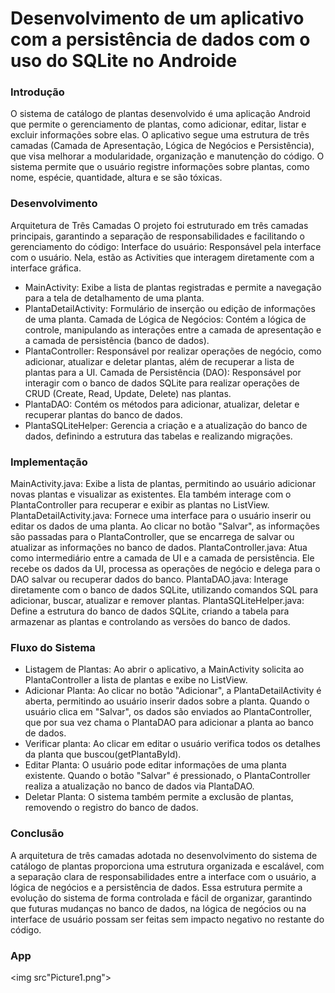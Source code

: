 # Desenvolvimento de um aplicativo com a persistência de dados com o uso do SQLite no Androide

### Introdução

O sistema de catálogo de plantas desenvolvido é uma aplicação Android que permite o gerenciamento de plantas, como adicionar, editar, listar e excluir informações sobre elas. O aplicativo segue uma estrutura de três camadas (Camada de Apresentação, Lógica de Negócios e Persistência), que visa melhorar a modularidade, organização e manutenção do código. O sistema permite que o usuário registre informações sobre plantas, como nome, espécie, quantidade, altura e se são tóxicas.

### Desenvolvimento

Arquitetura de Três Camadas
O projeto foi estruturado em três camadas principais, garantindo a separação de responsabilidades e facilitando o gerenciamento do código:
Interface do usuário:
Responsável pela interface com o usuário. Nela, estão as Activities que interagem diretamente com a interface gráfica.
* MainActivity: Exibe a lista de plantas registradas e permite a navegação para a tela de detalhamento de uma planta.
*	PlantaDetailActivity: Formulário de inserção ou edição de informações de uma planta.
Camada de Lógica de Negócios:
Contém a lógica de controle, manipulando as interações entre a camada de apresentação e a camada de persistência (banco de dados).
*	PlantaController: Responsável por realizar operações de negócio, como adicionar, atualizar e deletar plantas, além de recuperar a lista de plantas para a UI.
Camada de Persistência (DAO):
Responsável por interagir com o banco de dados SQLite para realizar operações de CRUD (Create, Read, Update, Delete) nas plantas.
*	PlantaDAO: Contém os métodos para adicionar, atualizar, deletar e recuperar plantas do banco de dados.
*	PlantaSQLiteHelper: Gerencia a criação e a atualização do banco de dados, definindo a estrutura das tabelas e realizando migrações.


### Implementação

MainActivity.java: Exibe a lista de plantas, permitindo ao usuário adicionar novas plantas e visualizar as existentes. Ela também interage com o PlantaController para recuperar e exibir as plantas no ListView.
PlantaDetailActivity.java: Fornece uma interface para o usuário inserir ou editar os dados de uma planta. Ao clicar no botão "Salvar", as informações são passadas para o PlantaController, que se encarrega de salvar ou atualizar as informações no banco de dados.
PlantaController.java: Atua como intermediário entre a camada de UI e a camada de persistência. Ele recebe os dados da UI, processa as operações de negócio e delega para o DAO salvar ou recuperar dados do banco.
PlantaDAO.java: Interage diretamente com o banco de dados SQLite, utilizando comandos SQL para adicionar, buscar, atualizar e remover plantas.
PlantaSQLiteHelper.java: Define a estrutura do banco de dados SQLite, criando a tabela para armazenar as plantas e controlando as versões do banco de dados.


### Fluxo do Sistema

*	Listagem de Plantas: Ao abrir o aplicativo, a MainActivity solicita ao PlantaController a lista de plantas e exibe no ListView.
*	Adicionar Planta: Ao clicar no botão "Adicionar", a PlantaDetailActivity é aberta, permitindo ao usuário inserir dados sobre a planta. Quando o usuário clica em "Salvar", os dados são enviados ao PlantaController, que por sua vez chama o PlantaDAO para adicionar a planta ao banco de dados.
*	Verificar planta: Ao clicar em editar o usuário verifica todos os detalhes da planta que buscou(getPlantaById).
*	Editar Planta: O usuário pode editar informações de uma planta existente. Quando o botão "Salvar" é pressionado, o PlantaController realiza a atualização no banco de dados via PlantaDAO.
*	Deletar Planta: O sistema também permite a exclusão de plantas, removendo o registro do banco de dados.


### Conclusão

A arquitetura de três camadas adotada no desenvolvimento do sistema de catálogo de plantas proporciona uma estrutura organizada e escalável, com a separação clara de responsabilidades entre a interface com o usuário, a lógica de negócios e a persistência de dados. Essa estrutura permite a evolução do sistema de forma controlada e fácil de organizar, garantindo que futuras mudanças no banco de dados, na lógica de negócios ou na interface de usuário possam ser feitas sem impacto negativo no restante do código.

### App

<img src"Picture1.png">

